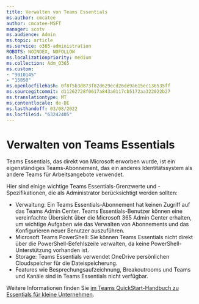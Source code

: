 ```yaml
---
title: Verwalten von Teams Essentials
ms.author: cmcatee
author: cmcatee-MSFT
manager: scotv
ms.audience: Admin
ms.topic: article
ms.service: o365-administration
ROBOTS: NOINDEX, NOFOLLOW
ms.localizationpriority: medium
ms.collection: Adm_O365
ms.custom:
- "9010145"
- "15850"
ms.openlocfilehash: 0f8f5b3d873f82d629ecd26de9a615ec136535ff
ms.sourcegitcommit: d11262728f0617a843a0117cb5172aa322022b27
ms.translationtype: MT
ms.contentlocale: de-DE
ms.lasthandoff: 03/08/2022
ms.locfileid: "63242405"
---
```

# <a name="administering-teams-essentials"></a>Verwalten von Teams Essentials

Teams Essentials, das direkt von Microsoft erworben wurde, ist ein eigenständiges Teams-Abonnement, das ein anderes Identitätssystem als andere Teams für Arbeitsangebote verwendet.  

Hier sind einige wichtige Teams Essentials-Grenzwerte und -Spezifikationen, die als Administrator berücksichtigt werden sollten:

- Verwaltung: Ein Teams Essentials-Abonnement hat keinen Zugriff auf das Teams Admin Center. Teams Essentials-Benutzer können eine vereinfachte Übersicht über die Microsoft 365 Admin Center erhalten, um wichtige Aufgaben wie das Verwalten von Abonnements und das Konfigurieren neuer Benutzer auszuführen.
- Microsoft Teams PowerShell: Sie können Teams Essentials nicht direkt über die PowerShell-Befehlszeile verwalten, da keine PowerShell-Unterstützung vorhanden ist.
- Storage: Teams Essentials verwendet OneDrive persönlichen Cloudspeicher für die Dateispeicherung.
- Features wie Besprechungsaufzeichnung, Breakoutrooms und Teams und Kanäle sind in Teams Essentials nicht verfügbar.

Weitere Informationen finden Sie [im Teams QuickStart-Handbuch zu Essentials für kleine Unternehmen](https://docs.microsoft.com/MicrosoftTeams/get-started-with-teams-essentials).
